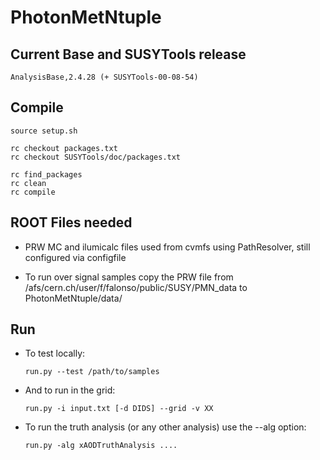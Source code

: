 PhotonMetNtuple
===============

## Current Base and SUSYTools release

    AnalysisBase,2.4.28 (+ SUSYTools-00-08-54)


## Compile

    source setup.sh    

    rc checkout packages.txt
    rc checkout SUSYTools/doc/packages.txt

    rc find_packages
    rc clean
    rc compile


## ROOT Files needed

* PRW MC and ilumicalc files used from cvmfs using PathResolver, still configured via configfile

* To run over signal samples copy the PRW file from /afs/cern.ch/user/f/falonso/public/SUSY/PMN_data to PhotonMetNtuple/data/

## Run

* To test locally:

    ```
    run.py --test /path/to/samples
    ```

* And to run in the grid:

    ```
    run.py -i input.txt [-d DIDS] --grid -v XX
    ```
    
* To run the truth analysis (or any other analysis) use the --alg option:

    ```
    run.py -alg xAODTruthAnalysis ....
    ```
    